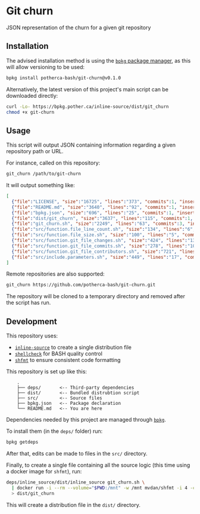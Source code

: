 # Git churn

JSON representation of the churn for a given git repository

## Installation

The advised installation method is using the [`bpkg` package manager][bpkg], as
this will allow versioning to be used:

```sh
bpkg install potherca-bash/git-churn@v0.1.0
```

Alternatively, the latest version of this project's main script can be
downloaded directly:

```sh
curl -Lo- https://bpkg.pother.ca/inline-source/dist/git_churn
chmod +x git-churn
```

## Usage

This script will output JSON containing information regarding a given repository
path or URL.

For instance, called on this repository:

```sh
git_churn /path/to/git-churn
```

It will output something like:

```json
[
  {"file":"LICENSE", "size":"16725", "lines":"373", "commits":1, "inserted":373, "deleted":0, "contributors":[{"commits":"1","email":"potherca@gmail.com","name":"Ben Peachey"}]},
  {"file":"README.md", "size":"3640", "lines":"92", "commits":1, "inserted":92, "deleted":0, "contributors":[{"commits":"1","email":"potherca@gmail.com","name":"Ben Peachey"}]},
  {"file":"bpkg.json", "size":"696", "lines":"25", "commits":1, "inserted":25, "deleted":0, "contributors":[{"commits":"1","email":"potherca@gmail.com","name":"Ben Peachey"}]},
  {"file":"dist/git_churn", "size":"3637", "lines":"115", "commits":1, "inserted":115, "deleted":0, "contributors":[{"commits":"1","email":"potherca@gmail.com","name":"Ben Peachey"}]},
  {"file":"git_churn.sh", "size":"2249", "lines":"63", "commits":3, "inserted":61, "deleted":5, "contributors":[{"commits":"3","email":"potherca@gmail.com","name":"Ben Peachey"}]},
  {"file":"src/function.file_line_count.sh", "size":"134", "lines":"6", "commits":1, "inserted":6, "deleted":0, "contributors":[{"commits":"1","email":"potherca@gmail.com","name":"Ben Peachey"}]},
  {"file":"src/function.file_size.sh", "size":"100", "lines":"5", "commits":1, "inserted":5, "deleted":0, "contributors":[{"commits":"1","email":"potherca@gmail.com","name":"Ben Peachey"}]},
  {"file":"src/function.git_file_changes.sh", "size":"424", "lines":"13", "commits":1, "inserted":13, "deleted":0, "contributors":[{"commits":"1","email":"potherca@gmail.com","name":"Ben Peachey"}]},
  {"file":"src/function.git_file_commits.sh", "size":"278", "lines":"10", "commits":1, "inserted":10, "deleted":0, "contributors":[{"commits":"1","email":"potherca@gmail.com","name":"Ben Peachey"}]},
  {"file":"src/function.git_file_contributors.sh", "size":"721", "lines":"18", "commits":1, "inserted":18, "deleted":0, "contributors":[{"commits":"1","email":"potherca@gmail.com","name":"Ben Peachey"}]},
  {"file":"src/include.parameters.sh", "size":"449", "lines":"17", "commits":1, "inserted":17, "deleted":0, "contributors":[{"commits":"1","email":"potherca@gmail.com","name":"Ben Peachey"}]},
]
```

Remote repositories are also supported:

```sh
git_churn https://github.com/potherca-bash/git-churn.git
```

The repository will be cloned to a temporary directory and removed after the script has run.

## Development

This repository uses:

<!-- - [BATS](https://github.com/bats-core/bats-core/) for unit-testing -->
- [`inline-source`](https://bpkg.pother.ca/inline-source/dist/inline_source) to create a single distribution file
- [`shellcheck`](https://www.shellcheck.net/) for BASH quality control
- [`shfmt`](https://github.com/mvdan/sh) to ensure consistent code formatting

This repository is set up like this:

```
    .
    ├── deps/       <-- Third-party dependencies
    ├── dist/       <-- Bundled distrubtion script
    ├── src/        <-- Source files
    ├── bpkg.json   <-- Package declaration
    └── README.md   <-- You are here
```

Dependencies needed by this project are managed through [`bpkg`][bpkg].

To install them (in the `deps/` folder) run:

```sh
bpkg getdeps
```

After that, edits can be made to files in the `src/` directory.

Finally, to create a single file containing all the source logic (this time
using a docker image for `shfmt`), run:

```sh
deps/inline_source/dist/inline_source git_churn.sh \
  | docker run -i --rm --volume="$PWD:/mnt" -w /mnt mvdan/shfmt -i 4 -ci -s \
  > dist/git_churn
```

This will create a distribution file in the `dist/` directory.

[bpkg]: https://github.com/bpkg/bpkg
